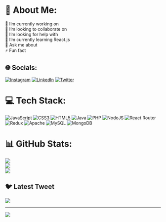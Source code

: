 # 💫 About Me:
🔭 I’m currently working on<br>👯 I’m looking to collaborate on<br>🤝 I’m looking for help with<br>🌱 I’m currently learning React.js<br>💬 Ask me about<br>⚡ Fun fact


## 🌐 Socials:
[![Instagram](https://img.shields.io/badge/Instagram-%23E4405F.svg?logo=Instagram&logoColor=white)](https://instagram.com/luis_angel_013) [![LinkedIn](https://img.shields.io/badge/LinkedIn-%230077B5.svg?logo=linkedin&logoColor=white)](https://www.linkedin.com/in/luis-angel-bustamante-herazo-30882a258?lipi=urn%3Ali%3Apage%3Ad_flagship3_profile_view_base_contact_details%3BVrOlnOmsS%2B6DqhUC6fGuDQ%3D%3D) [![Twitter](https://img.shields.io/badge/Twitter-%231DA1F2.svg?logo=Twitter&logoColor=white)](https://twitter.com/@Luisang86288072) 

# 💻 Tech Stack:
![JavaScript](https://img.shields.io/badge/javascript-%23323330.svg?style=for-the-badge&logo=javascript&logoColor=%23F7DF1E) ![CSS3](https://img.shields.io/badge/css3-%231572B6.svg?style=for-the-badge&logo=css3&logoColor=white) ![HTML5](https://img.shields.io/badge/html5-%23E34F26.svg?style=for-the-badge&logo=html5&logoColor=white) ![Java](https://img.shields.io/badge/java-%23ED8B00.svg?style=for-the-badge&logo=java&logoColor=white) ![PHP](https://img.shields.io/badge/php-%23777BB4.svg?style=for-the-badge&logo=php&logoColor=white) ![NodeJS](https://img.shields.io/badge/node.js-6DA55F?style=for-the-badge&logo=node.js&logoColor=white) ![React Router](https://img.shields.io/badge/React_Router-CA4245?style=for-the-badge&logo=react-router&logoColor=white) ![Redux](https://img.shields.io/badge/redux-%23593d88.svg?style=for-the-badge&logo=redux&logoColor=white) ![Apache](https://img.shields.io/badge/apache-%23D42029.svg?style=for-the-badge&logo=apache&logoColor=white) ![MySQL](https://img.shields.io/badge/mysql-%2300f.svg?style=for-the-badge&logo=mysql&logoColor=white) ![MongoDB](https://img.shields.io/badge/MongoDB-%234ea94b.svg?style=for-the-badge&logo=mongodb&logoColor=white)
# 📊 GitHub Stats:
![](https://github-readme-stats.vercel.app/api?username=LuisAngel016&theme=dark&hide_border=false&include_all_commits=false&count_private=false)<br/>
![](https://github-readme-streak-stats.herokuapp.com/?user=LuisAngel016&theme=dark&hide_border=false)<br/>
![](https://github-readme-stats.vercel.app/api/top-langs/?username=LuisAngel016&theme=dark&hide_border=false&include_all_commits=false&count_private=false&layout=compact)

## 🐦 Latest Tweet
[![](https://gtce.itsvg.in/api?username=@Luisang86288072)](https://github.com/VishwaGauravIn/github-twitter-card-embed)

---
[![](https://visitcount.itsvg.in/api?id=LuisAngel016&icon=0&color=0)](https://visitcount.itsvg.in)

<!-- Proudly created with GPRM ( https://gprm.itsvg.in ) -->
